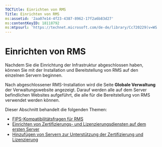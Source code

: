 ```yaml
---
TOCTitle: Einrichten von RMS
Title: Einrichten von RMS
ms:assetid: '2aa07e14-4f23-4387-8962-17f2a6b83d27'
ms:contentKeyID: 18118792
ms:mtpsurl: 'https://technet.microsoft.com/de-de/library/Cc720229(v=WS.10)'
---
```


Einrichten von RMS
==================

Nachdem Sie die Einrichtung der Infrastruktur abgeschlossen haben, können Sie mit der Installation und Bereitstellung von RMS auf den einzelnen Servern beginnen.

Nach abgeschlossener RMS-Installation wird die Seite **Globale Verwaltung** der Verwaltungswebsite angezeigt. Darauf werden alle auf dem Server befindlichen Websites aufgeführt, die alle für die Bereitstellung von RMS verwendet werden können.

Dieser Abschnitt behandelt die folgenden Themen:

-   [FIPS-Kompatibilitätsfragen für RMS](https://technet.microsoft.com/720bdace-dcd8-431e-b0fa-01193782fe0b)
-   [Einrichten von Zertifizierungs- und Lizenzierungsdiensten auf dem ersten Server](https://technet.microsoft.com/cce29a2f-984f-48ed-9187-0eb68286ec5b)
-   [Hinzufügen von Servern zur Unterstützung der Zertifizierung und Lizenzierung](https://technet.microsoft.com/089ceb62-2a96-444f-ab42-1d5deaabd0c3)
